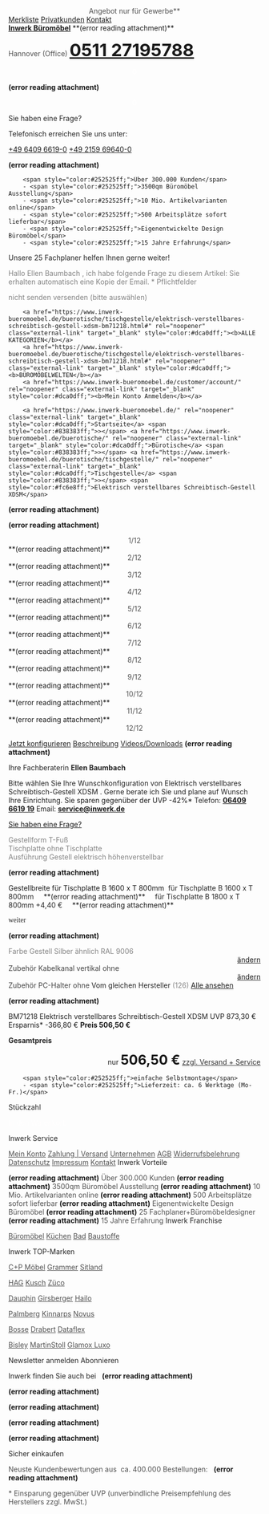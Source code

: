 <p style="text-align:center;margin:0"><span style="color:#515151ff;">Angebot nur für Gewerbe**</span>
</p>
		<a href="https://www.inwerk-bueromoebel.de/wishlist" rel="noopener" class="external-link" target="_blank" style="color:#dca0dff;">Merkliste</a> <a href="https://www.inwerk-bueromoebel.de/buerotische/tischgestelle/elektrisch-verstellbares-schreibtisch-gestell-xdsm-bm71218.html#" rel="noopener" class="external-link" target="_blank" style="color:#dca0dff;">Privatkunden</a> <a href="https://www.inwerk-bueromoebel.de/kontakt" rel="noopener" class="external-link" target="_blank" style="color:#dca0dff;">Kontakt</a> 

<p style="text-align:center;margin:0">
</p>
<a href="https://www.inwerk-bueromoebel.de/" rel="noopener" class="external-link" target="_blank" style="color:#fc6e8ff;"><b>Inwerk Büromöbel</b></a>
 **(error reading attachment)**

 
<span style="color:#515151ff;">Hannover (Office)</span>
<a href="tel:0511%2027195788" rel="noopener" class="external-link" target="_blank" style="font-size:26pt;color:#fc6e8ff;"><b>0511 27195788</b></a>

<p style="text-align:center;margin:0"><a href="https://www.inwerk-bueromoebel.de/checkout/cart/" rel="noopener" class="external-link" target="_blank" style="color:#fffefeff;"><b>0</b></a>
</p>



 **(error reading attachment)**


<p style="text-align:center;margin:0"><span style="color:#fffefeff;"><b>0</b></span>
</p>
 



<span style="color:#252525ff;">Sie haben eine Frage?</span>
 
<span style="color:#252525ff;">Telefonisch erreichen Sie uns unter:</span>
 
<a href="tel:+49%206409%206619-0" rel="noopener" class="external-link" target="_blank" style="color:#fc6e8ff;">+49 6409 6619-0</a>
<a href="tel:+49%202159%2069640-0" rel="noopener" class="external-link" target="_blank" style="color:#fc6e8ff;">+49 2159 69640-0</a>
 
 **(error reading attachment)**

 
		<span style="color:#252525ff;">Über 300.000 Kunden</span>
		- <span style="color:#252525ff;">3500qm Büromöbel Ausstellung</span>
		- <span style="color:#252525ff;">10 Mio. Artikelvarianten online</span>
		- <span style="color:#252525ff;">500 Arbeitsplätze sofort lieferbar</span>
		- <span style="color:#252525ff;">Eigenentwickelte Design Büromöbel</span>
		- <span style="color:#252525ff;">15 Jahre Erfahrung</span>
<span style="color:#252525ff;">Unsere 25 Fachplaner helfen Ihnen gerne weiter!</span>
 





<span style="color:#838383ff;">Hallo Ellen Baumbach , ich habe folgende Frage zu diesem Artikel:</span>
<span style="color:#838383ff;">Sie erhalten automatisch eine Kopie der Email.</span>
<span style="color:#838383ff;">* Pflichtfelder</span>

<span style="color:#838383ff;">nicht senden</span>
<span style="color:#838383ff;">versenden (bitte auswählen)</span> 





		<a href="https://www.inwerk-bueromoebel.de/buerotische/tischgestelle/elektrisch-verstellbares-schreibtisch-gestell-xdsm-bm71218.html#" rel="noopener" class="external-link" target="_blank" style="color:#dca0dff;"><b>ALLE KATEGORIEN</b></a>  
		<a href="https://www.inwerk-bueromoebel.de/buerotische/tischgestelle/elektrisch-verstellbares-schreibtisch-gestell-xdsm-bm71218.html#" rel="noopener" class="external-link" target="_blank" style="color:#dca0dff;"><b>BÜROMÖBELWELTEN</b></a>
		<a href="https://www.inwerk-bueromoebel.de/customer/account/" rel="noopener" class="external-link" target="_blank" style="color:#dca0dff;"><b>Mein Konto Anmelden</b></a> 


<p style="text-align:center;margin:0">


</p>

		<a href="https://www.inwerk-bueromoebel.de/" rel="noopener" class="external-link" target="_blank" style="color:#dca0dff;">Startseite</a> <span style="color:#838383ff;">></span> <a href="https://www.inwerk-bueromoebel.de/buerotische/" rel="noopener" class="external-link" target="_blank" style="color:#dca0dff;">Bürotische</a> <span style="color:#838383ff;">></span> <a href="https://www.inwerk-bueromoebel.de/buerotische/tischgestelle/" rel="noopener" class="external-link" target="_blank" style="color:#dca0dff;">Tischgestelle</a> <span style="color:#838383ff;">></span> <span style="color:#fc6e8ff;">Elektrisch verstellbares Schreibtisch-Gestell XDSM</span> 






 **(error reading attachment)**

<p style="text-align:center;margin:0"> 
</p>


 **(error reading attachment)**

<p style="text-align:center;margin:0">
<span style="color:#515151ff;">1/12</span>
</p>
 **(error reading attachment)**

<p style="text-align:center;margin:0">
<span style="color:#515151ff;">2/12</span>
</p>
 **(error reading attachment)**

<p style="text-align:center;margin:0">
<span style="color:#515151ff;">3/12</span>
</p>
 **(error reading attachment)**

<p style="text-align:center;margin:0">
<span style="color:#515151ff;">4/12</span>
</p>
 **(error reading attachment)**

<p style="text-align:center;margin:0">
<span style="color:#515151ff;">5/12</span>
</p>
 **(error reading attachment)**

<p style="text-align:center;margin:0">
<span style="color:#515151ff;">6/12</span>
</p>
 **(error reading attachment)**

<p style="text-align:center;margin:0">
<span style="color:#515151ff;">7/12</span>
</p>
 **(error reading attachment)**

<p style="text-align:center;margin:0">
<span style="color:#515151ff;">8/12</span>
</p>
 **(error reading attachment)**

<p style="text-align:center;margin:0">
<span style="color:#515151ff;">9/12</span>
</p>
 **(error reading attachment)**

<p style="text-align:center;margin:0">
<span style="color:#515151ff;">10/12</span>
</p>
 **(error reading attachment)**

<p style="text-align:center;margin:0">
<span style="color:#515151ff;">11/12</span>
</p>
 **(error reading attachment)**

<p style="text-align:center;margin:0">
<span style="color:#515151ff;">12/12</span>
</p>



<a href="https://www.inwerk-bueromoebel.de/buerotische/tischgestelle/elektrisch-verstellbares-schreibtisch-gestell-xdsm-bm71218.html#tabsconfiguration-html" rel="noopener" class="external-link" target="_blank" style="color:#fc6e8ff;">Jetzt konfigurieren</a>
<a href="https://www.inwerk-bueromoebel.de/buerotische/tischgestelle/elektrisch-verstellbares-schreibtisch-gestell-xdsm-bm71218.html#tabsdescription-html" rel="noopener" class="external-link" target="_blank" style="color:#252525ff;">Beschreibung</a>
<a href="https://www.inwerk-bueromoebel.de/buerotische/tischgestelle/elektrisch-verstellbares-schreibtisch-gestell-xdsm-bm71218.html#tabsvideos_downloads-html" rel="noopener" class="external-link" target="_blank" style="color:#252525ff;">Videos/Downloads</a>
 **(error reading attachment)**
 
<span style="color:#252525ff;">Ihre Fachberaterin</span> <span style="color:#252525ff;"><b>Ellen Baumbach</b></span> 

<span style="color:#252525ff;">Bitte wählen Sie Ihre Wunschkonfiguration von Elektrisch verstellbares Schreibtisch-Gestell XDSM .</span>
<span style="color:#252525ff;">Gerne berate ich Sie und plane auf Wunsch Ihre Einrichtung.</span> 
<span style="color:#fc6e8ff;">Sie sparen gegenüber der UVP -42%*</span> 
<span style="color:#252525ff;">Telefon:</span> <a href="tel:06409%206619%2019" rel="noopener" class="external-link" target="_blank" style="color:#dca0dff;"><b><u>06409 6619 19</u></b></a>
<span style="color:#252525ff;">Email:</span> <span style="color:#252525ff;"><b>service@inwerk.de</b></span>

<span style="color:#fc6e8ff;"><u>Sie haben eine Frage?</u></span> 




<p style="text-align:right;margin:0">
</p>
<span style="color:#838383ff;">Gestellform</span>
<span style="color:#838383ff;">T-Fuß</span>


<p style="text-align:right;margin:0">
</p>
<span style="color:#838383ff;">Tischplatte</span>
<span style="color:#838383ff;">ohne Tischplatte</span>


<p style="text-align:right;margin:0">
</p>
<span style="color:#838383ff;">Ausführung Gestell</span>
<span style="color:#838383ff;">elektrisch höhenverstellbar</span>

 **(error reading attachment)**

<p style="text-align:right;margin:0">
</p>
<span style="color:#181818ff;">Gestellbreite</span>
<span style="color:#181818ff;">für Tischplatte B 1600 x T 800mm</span>
		 <span style="color:#252525ff;">für Tischplatte B 1600 x T 800mm</span>    
 **(error reading attachment)**
   
		 <span style="color:#252525ff;">für Tischplatte B 1800 x T 800mm +4,40 €</span>    
 **(error reading attachment)**
   

<span style="font-family:Verdana;color:#252525ff;">weiter</span>




 **(error reading attachment)**

<p style="text-align:right;margin:0">
</p>
<span style="color:#838383ff;">Farbe Gestell</span>
<span style="color:#838383ff;">Silber ähnlich RAL 9006</span>


<p style="text-align:right;margin:0"><span style="color:#fc6e8ff;"><u>ändern</u></span> 
</p>
<span style="color:#434343ff;">Zubehör Kabelkanal vertikal</span>
<span style="color:#434343ff;">ohne</span>


<p style="text-align:right;margin:0"><span style="color:#fc6e8ff;"><u>ändern</u></span> 
</p>
<span style="color:#434343ff;">Zubehör PC-Halter</span>
<span style="color:#434343ff;">ohne</span>
<span style="color:#252525ff;">Vom gleichen Hersteller</span> <span style="color:#878787ff;">(126)</span> <a href="https://www.inwerk-bueromoebel.de/catalogsearch/result/index/?q=Rasanto" rel="noopener" class="external-link" target="_blank" style="color:#dca0dff;">Alle ansehen</a> 


 **(error reading attachment)**
 
<span style="color:#252525ff;">BM71218</span>
<span style="color:#262626ff;">Elektrisch verstellbares Schreibtisch-Gestell XDSM</span> 
<span style="color:#000ff;">UVP	873,30 €</span> 
<span style="color:#000ff;">Ersparnis*	-366,80 €</span> 
<span style="color:#000ff;"><b>Preis	506,50 €</b></span> 


<span style="color:#252525ff;"><b>Gesamtpreis</b></span>

<p style="text-align:right;margin:0"><span style="color:#fc6e8ff;">nur</span> <span style="font-size:20pt;color:#fc6e8ff;"><b>506,50 €</b></span>
<a href="https://www.inwerk-bueromoebel.de/buerotische/tischgestelle/elektrisch-verstellbares-schreibtisch-gestell-xdsm-bm71218.html" rel="noopener" class="external-link" target="_blank" style="color:#343434ff;"><u>zzgl. Versand + Service</u></a>
</p>

		<span style="color:#252525ff;">einfache Selbstmontage</span>
		- <span style="color:#252525ff;">Lieferzeit: ca. 6 Werktage (Mo-Fr.)</span>

<span style="color:#252525ff;">Stückzahl</span>

<span style="color:#fffefeff;">In den Warenkorb</span> 
















<span style="color:#252525ff;">Inwerk Service</span>
 
<a href="https://www.inwerk-bueromoebel.de/customer/account/" rel="noopener" class="external-link" target="_blank" style="color:#515151ff;">Mein Konto</a>
<a href="https://www.inwerk-bueromoebel.de/zahlung" rel="noopener" class="external-link" target="_blank" style="color:#515151ff;">Zahlung | Versand</a>
<a href="http://www.inwerk.de/" rel="noopener" class="external-link" target="_blank" style="color:#515151ff;">Unternehmen</a>
<a href="https://www.inwerk-bueromoebel.de/agb" rel="noopener" class="external-link" target="_blank" style="color:#515151ff;">AGB</a>
<a href="https://www.inwerk-bueromoebel.de/widerrufsbelehrung-verbraucher" rel="noopener" class="external-link" target="_blank" style="color:#515151ff;">Widerrufsbelehrung</a>
<a href="https://www.inwerk-bueromoebel.de/datenschutz" rel="noopener" class="external-link" target="_blank" style="color:#515151ff;">Datenschutz</a>
<a href="https://www.inwerk-bueromoebel.de/impressum" rel="noopener" class="external-link" target="_blank" style="color:#515151ff;">Impressum</a>
<a href="https://www.inwerk-bueromoebel.de/kontakt" rel="noopener" class="external-link" target="_blank" style="color:#515151ff;">Kontakt</a> 
<span style="color:#252525ff;">Inwerk Vorteile</span>
 
 **(error reading attachment)**
  <span style="color:#515151ff;">Über 300.000 Kunden</span>
 **(error reading attachment)**
  <span style="color:#515151ff;">3500qm Büromöbel Ausstellung</span>
 **(error reading attachment)**
  <span style="color:#515151ff;">10 Mio. Artikelvarianten online</span>
 **(error reading attachment)**
  <span style="color:#515151ff;">500 Arbeitsplätze sofort lieferbar</span>
 **(error reading attachment)**
  <span style="color:#515151ff;">Eigenentwickelte Design Büromöbel</span>
 **(error reading attachment)**
  <span style="color:#515151ff;">25 Fachplaner+Büromöbeldesigner</span>
 **(error reading attachment)**
  <span style="color:#515151ff;">15 Jahre Erfahrung</span>
<span style="color:#252525ff;">Inwerk Franchise</span>
 
<a href="https://www.inwerk-bueromoebel.de/" rel="noopener" class="external-link" target="_blank" style="color:#515151ff;">Büromöbel</a>
<a href="https://www.inwerk-kuechen.de/" rel="noopener" class="external-link" target="_blank" style="color:#515151ff;">Küchen</a>
<a href="https://www.inwerk-bad-und-spa.de/" rel="noopener" class="external-link" target="_blank" style="color:#515151ff;">Bad</a>
<a href="https://www.inwerk-baustoffe.de/" rel="noopener" class="external-link" target="_blank" style="color:#515151ff;">Baustoffe</a>


<span style="color:#252525ff;">Inwerk TOP-Marken</span>
 

<a href="https://www.inwerk-bueromoebel.de/marken/c-p-moebel/" rel="noopener" class="external-link" target="_blank" style="color:#515151ff;">C+P Möbel</a>
<a href="https://www.inwerk-bueromoebel.de/marken/grammer-1/" rel="noopener" class="external-link" target="_blank" style="color:#515151ff;">Grammer</a>
<a href="https://www.inwerk-bueromoebel.de/marken/sitland/" rel="noopener" class="external-link" target="_blank" style="color:#515151ff;">Sitland</a>


<a href="https://www.inwerk-bueromoebel.de/marken/hag-1/" rel="noopener" class="external-link" target="_blank" style="color:#515151ff;">HAG</a>
<a href="https://www.inwerk-bueromoebel.de/marken/kusch-1/" rel="noopener" class="external-link" target="_blank" style="color:#515151ff;">Kusch</a>
<a href="https://www.inwerk-bueromoebel.de/marken/zueco/" rel="noopener" class="external-link" target="_blank" style="color:#515151ff;">Züco</a>


<a href="https://www.inwerk-bueromoebel.de/marken/dauphin/" rel="noopener" class="external-link" target="_blank" style="color:#515151ff;">Dauphin</a>
<a href="https://www.inwerk-bueromoebel.de/marken/girsberger/" rel="noopener" class="external-link" target="_blank" style="color:#515151ff;">Girsberger</a>
<a href="https://www.inwerk-bueromoebel.de/marken/hailo/" rel="noopener" class="external-link" target="_blank" style="color:#515151ff;">Hailo</a>


<a href="https://www.inwerk-bueromoebel.de/marken/palmberg-bueromoebel/" rel="noopener" class="external-link" target="_blank" style="color:#515151ff;">Palmberg</a>
<a href="https://www.inwerk-bueromoebel.de/marken/kinnarps/" rel="noopener" class="external-link" target="_blank" style="color:#515151ff;">Kinnarps</a>
<a href="https://www.inwerk-bueromoebel.de/marken/novus/" rel="noopener" class="external-link" target="_blank" style="color:#515151ff;">Novus</a>


<a href="https://www.inwerk-bueromoebel.de/marken/bosse-moebel/" rel="noopener" class="external-link" target="_blank" style="color:#515151ff;">Bosse</a>
<a href="https://www.inwerk-bueromoebel.de/marken/drabert/" rel="noopener" class="external-link" target="_blank" style="color:#515151ff;">Drabert</a>
<a href="https://www.inwerk-bueromoebel.de/marken/dataflex/" rel="noopener" class="external-link" target="_blank" style="color:#515151ff;">Dataflex</a>


<a href="https://www.inwerk-bueromoebel.de/marken/bisley/" rel="noopener" class="external-link" target="_blank" style="color:#515151ff;">Bisley</a>
<a href="https://www.inwerk-bueromoebel.de/marken/martinstoll-1/" rel="noopener" class="external-link" target="_blank" style="color:#515151ff;">MartinStoll</a>
<a href="https://www.inwerk-bueromoebel.de/marken/glamox-luxo/" rel="noopener" class="external-link" target="_blank" style="color:#515151ff;">Glamox Luxo</a>

<span style="color:#252525ff;">Newsletter anmelden</span>
<span style="color:#252525ff;">Abonnieren</span>




<span style="color:#252525ff;">Inwerk finden Sie auch bei</span>  
 **(error reading attachment)**
   
 **(error reading attachment)**
   
 **(error reading attachment)**
   
 **(error reading attachment)**
   
 **(error reading attachment)**

<span style="color:#252525ff;">Sicher einkaufen</span>
 
<span style="color:#515151ff;">Neuste Kundenbewertungen aus  ca. 400.000 Bestellungen:</span>  
 **(error reading attachment)**



<span style="color:#515151ff;">* Einsparung gegenüber UVP (unverbindliche Preisempfehlung des Herstellers zzgl. MwSt.)</span>